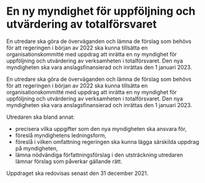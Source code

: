 # En ny myndighet för uppföljning och utvärdering av totalförsvaret

En utredare ska göra de överväganden och lämna de förslag som behövs för att regeringen i början av 2022 ska kunna tillsätta en organisationskommitté med uppdrag att inrätta en ny myndighet för uppföljning och utvärdering av verksamheten i totalförsvaret. Den nya myndigheten ska vara anslagsfinansierad och inrättas den 1 januari 2023.

En utredare ska göra de överväganden och lämna de förslag som behövs för att regeringen i början av 2022 ska kunna tillsätta en organisationskommitté med uppdrag att inrätta en ny myndighet för uppföljning och utvärdering av verksamheten i totalförsvaret. Den nya myndigheten ska vara anslagsfinansierad och inrättas den 1 januari 2023.

Utredaren ska bland annat:

* precisera vilka uppgifter som den nya myndigheten ska ansvara för,
* föreslå myndighetens ledningsform,
* föreslå i vilken omfattning regeringen ska kunna lägga särskilda uppdrag på myndigheten,
* lämna nödvändiga författningsförslag i den utsträckning utredaren lämnar förslag som påverkar gällande rätt.

Uppdraget ska redovisas senast den 31 december 2021.
